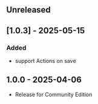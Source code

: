 ## Unreleased

## [1.0.3] - 2025-05-15
### Added
- support Actions on save

## 1.0.0 - 2025-04-06

- Release for Community Edition
